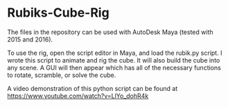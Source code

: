 # Rubiks-Cube-Rig

The files in the repository can be used with AutoDesk Maya (tested with 2015 and 2016).

To use the rig, open the script editor in Maya, and load the rubik.py script. I wrote this script to animate and rig the cube. It will also build the cube into any scene. A GUI will then appear which has all of the necessary functions to rotate, scramble, or solve the cube.

A video demonstration of this python script can be found at https://www.youtube.com/watch?v=LlYo_dohR4k
